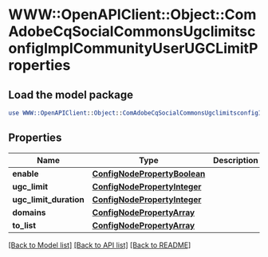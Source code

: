 # WWW::OpenAPIClient::Object::ComAdobeCqSocialCommonsUgclimitsconfigImplCommunityUserUGCLimitProperties

## Load the model package
```perl
use WWW::OpenAPIClient::Object::ComAdobeCqSocialCommonsUgclimitsconfigImplCommunityUserUGCLimitProperties;
```

## Properties
Name | Type | Description | Notes
------------ | ------------- | ------------- | -------------
**enable** | [**ConfigNodePropertyBoolean**](ConfigNodePropertyBoolean.md) |  | [optional] 
**ugc_limit** | [**ConfigNodePropertyInteger**](ConfigNodePropertyInteger.md) |  | [optional] 
**ugc_limit_duration** | [**ConfigNodePropertyInteger**](ConfigNodePropertyInteger.md) |  | [optional] 
**domains** | [**ConfigNodePropertyArray**](ConfigNodePropertyArray.md) |  | [optional] 
**to_list** | [**ConfigNodePropertyArray**](ConfigNodePropertyArray.md) |  | [optional] 

[[Back to Model list]](../README.md#documentation-for-models) [[Back to API list]](../README.md#documentation-for-api-endpoints) [[Back to README]](../README.md)


